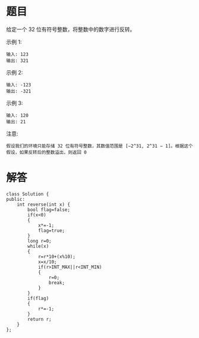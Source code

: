 # 题目
给定一个 32 位有符号整数，将整数中的数字进行反转。

示例 1:
```
输入: 123
输出: 321
```
示例 2:
```
输入: -123
输出: -321
```
示例 3:
```
输入: 120
输出: 21
```
注意:
```
假设我们的环境只能存储 32 位有符号整数，其数值范围是 [−2^31, 2^31 − 1]。根据这个假设，如果反转后的整数溢出，则返回 0
```
# 解答

```
class Solution {
public:
    int reverse(int x) {
        bool flag=false;
        if(x<0)
        {
            x*=-1;
            flag=true;
        }
        long r=0;
        while(x)
        {
            r=r*10+(x%10);
            x=x/10;
            if(r>INT_MAX||r<INT_MIN)
            {
                r=0;
                break;
            }
        }
        if(flag)
        {
            r*=-1;   
        }
        return r;
    }
};
```
